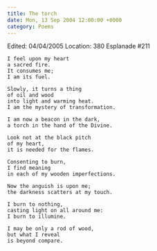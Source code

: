 ```yaml
---
title: The torch
date: Mon, 13 Sep 2004 12:00:00 +0000
category: Poems
---
```


Edited: 04/04/2005
Location: 380 Esplanade #211

    I feel upon my heart  
    a sacred fire.  
    It consumes me;  
    I am its fuel.

    Slowly, it turns a thing  
    of oil and wood  
    into light and warming heat.  
    I am the mystery of transformation.

    I am now a beacon in the dark,  
    a torch in the hand of the Divine.

    Look not at the black pitch  
    of my heart,  
    it is needed for the flames.

    Consenting to burn,  
    I find meaning  
    in each of my wooden imperfections.

    Now the anguish is upon me;  
    the darkness scatters at my touch.

    I burn to nothing,  
    casting light on all around me:  
    I burn to illumine.

    I may be only a rod of wood,  
    but what I reveal  
    is beyond compare.


